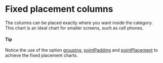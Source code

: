 # Fixed placement columns
The columns can be placed exactly where you want inside the category. 
This chart is an ideal chart for smaller screens, such as cell phones.

####  Tip
Notice the use of the option [grouping](http://api.highcharts.com/highcharts/plotOptions.column.grouping), [pointPadding](http://api.highcharts.com/highcharts/plotOptions.column.pointPadding) and [pointPlacement](http://api.highcharts.com/highcharts/plotOptions.series.pointPlacement) to achieve the fixed placement charts.